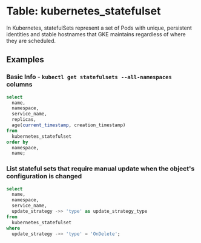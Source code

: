 # Table: kubernetes_statefulset

In Kubernetes, statefulSets represent a set of Pods with unique, persistent identities and stable hostnames that GKE maintains regardless of where they are scheduled.

## Examples

### Basic Info - `kubectl get statefulsets --all-namespaces` columns

```sql
select
  name,
  namespace,
  service_name,
  replicas,
  age(current_timestamp, creation_timestamp)
from
  kubernetes_statefulset
order by
  namespace,
  name;
```

### List stateful sets that require manual update when the object's configuration is changed

```sql
select
  name,
  namespace,
  service_name,
  update_strategy ->> 'type' as update_strategy_type
from
  kubernetes_statefulset
where
  update_strategy ->> 'type' = 'OnDelete';
```
